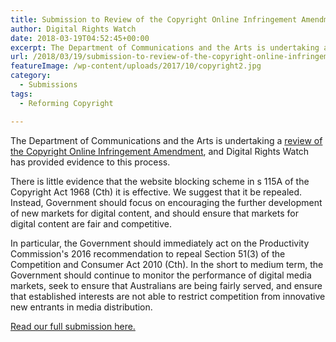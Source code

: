 ```yaml
---
title: Submission to Review of the Copyright Online Infringement Amendment
author: Digital Rights Watch
date: 2018-03-19T04:52:45+00:00
excerpt: The Department of Communications and the Arts is undertaking a review of the Copyright Online Infringement Amendment, and Digital Rights Watch has provided evidence to this process.
url: /2018/03/19/submission-to-review-of-the-copyright-online-infringement-amendment/
featureImage: /wp-content/uploads/2017/10/copyright2.jpg
category:
  - Submissions
tags:
  - Reforming Copyright

---
```

The Department of Communications and the Arts is undertaking a [review of the Copyright Online Infringement Amendment][1], and Digital Rights Watch has provided evidence to this process.

There is little evidence that the website blocking scheme in s 115A of the Copyright Act 1968 (Cth) it is effective. We suggest that it be repealed. Instead, Government should focus on encouraging the further development of new markets for digital content, and should ensure that markets for digital content are fair and competitive.

In particular, the Government should immediately act on the Productivity Commission's 2016 recommendation to repeal Section 51(3) of the Competition and Consumer Act 2010 (Cth). In the short to medium term, the Government should continue to monitor the performance of digital media markets, seek to ensure that Australians are being fairly served, and ensure that established interests are not able to restrict competition from innovative new entrants in media distribution.

[Read our full submission here.][2]

 [1]: https://www.communications.gov.au/have-your-say/review-copyright-online-infringement-amendment
 [2]: /wp-content/uploads/2018/03/20180319-DRW-submission-on-website-blocking.pdf
